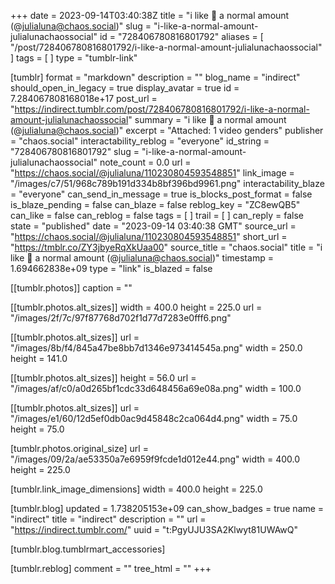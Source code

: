 +++
date = 2023-09-14T03:40:38Z
title = "i like 🍓 a normal amount (@julialuna@chaos.social)"
slug = "i-like-a-normal-amount-julialunachaossocial"
id = "728406780816801792"
aliases = [ "/post/728406780816801792/i-like-a-normal-amount-julialunachaossocial" ]
tags = [ ]
type = "tumblr-link"

[tumblr]
format = "markdown"
description = ""
blog_name = "indirect"
should_open_in_legacy = true
display_avatar = true
id = 7.284067808168018e+17
post_url = "https://indirect.tumblr.com/post/728406780816801792/i-like-a-normal-amount-julialunachaossocial"
summary = "i like 🍓 a normal amount (@julialuna@chaos.social)"
excerpt = "Attached: 1 video genders"
publisher = "chaos.social"
interactability_reblog = "everyone"
id_string = "728406780816801792"
slug = "i-like-a-normal-amount-julialunachaossocial"
note_count = 0.0
url = "https://chaos.social/@julialuna/110230804593548851"
link_image = "/images/c7/51/968c789b191d334b8bf396bd9961.png"
interactability_blaze = "everyone"
can_send_in_message = true
is_blocks_post_format = false
is_blaze_pending = false
can_blaze = false
reblog_key = "ZC8ewQB5"
can_like = false
can_reblog = false
tags = [ ]
trail = [ ]
can_reply = false
state = "published"
date = "2023-09-14 03:40:38 GMT"
source_url = "https://chaos.social/@julialuna/110230804593548851"
short_url = "https://tmblr.co/ZY3jbyeRqXkUaa00"
source_title = "chaos.social"
title = "i like 🍓 a normal amount (@julialuna@chaos.social)"
timestamp = 1.694662838e+09
type = "link"
is_blazed = false

[[tumblr.photos]]
caption = ""

[[tumblr.photos.alt_sizes]]
width = 400.0
height = 225.0
url = "/images/2f/7c/97f87768d702f1d77d7283e0fff6.png"

[[tumblr.photos.alt_sizes]]
url = "/images/8b/f4/845a47be8bb7d1346e973414545a.png"
width = 250.0
height = 141.0

[[tumblr.photos.alt_sizes]]
height = 56.0
url = "/images/af/c0/a0d265bf1cdc33d648456a69e08a.png"
width = 100.0

[[tumblr.photos.alt_sizes]]
url = "/images/e1/60/12d5ef0db0ac9d45848c2ca064d4.png"
width = 75.0
height = 75.0

[tumblr.photos.original_size]
url = "/images/09/2a/ae53350a7e6959f9fcde1d012e44.png"
width = 400.0
height = 225.0

[tumblr.link_image_dimensions]
width = 400.0
height = 225.0

[tumblr.blog]
updated = 1.738205153e+09
can_show_badges = true
name = "indirect"
title = "indirect"
description = ""
url = "https://indirect.tumblr.com/"
uuid = "t:PgyUJU3SA2Klwyt81UWAwQ"

[tumblr.blog.tumblrmart_accessories]

[tumblr.reblog]
comment = ""
tree_html = ""
+++
